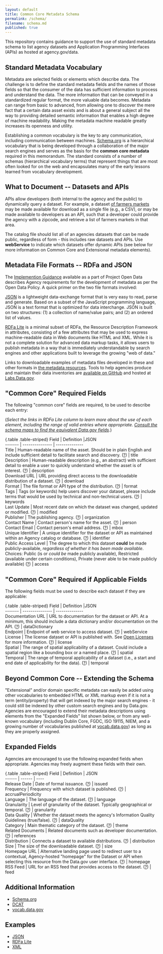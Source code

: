 ```yaml
---
layout: default
title: Common Core Metadata Schema
permalink: /schema/
filename: schema.md
published: true
---
```


This repository contains guidance to support the use of standard metadata schema to list agency datasets and Application Programming Interfaces (APIs) as hosted at agency.gov/data.  

Standard Metadata Vocabulary
----------------------------
Metadata are selected fields or elements which describe data. The challenge is to define the standard metadata fields and the names of those fields so that the consumer of the data has sufficient information to process and understand the data. The more information that can be conveyed in a standardized regular format, the more valuable data becomes. Metadata can range from basic to advanced, from allowing one to discover the mere fact that a certain data asset exists and is about a general subject all the way to providing detailed semantic information that enables a high degree of machine readability. Making the metadata machine readable greatly increases its openness and utility.

Establishing a common vocabulary is the key to any communication, including communication between machines.  [Schema.org](http://www.schema.org) is a hierarchical vocabulary that is being developed through a collaboration of the major search engines and serves as the basis for the **common core metadata** required in this memorandum. The standard consists of a number of schemas (hierarchical vocabulary terms) that represent things that are most often looked for on the web and encapsulates many of the early lessons learned from vocabulary development.  


What to Document -- Datasets and APIs
-------------------------------------

APIs allow developers (both internal to the agency and the public) to dynamically query a dataset. For example, a dataset [of farmers markets](https://explore.data.gov/Agriculture/Farmers-Markets-Geographic-Data/wfna-38ey) may be made available for download as a single file (e.g., a CSV), or may be made available to developers as an API, such that a developer could provide the agency with a zipcode, and retrieve a list of farmers markets in that area.

The catalog file should list all of an agencies datasets that can be made public, regardless of form - this includes raw datasets and APIs.  Use **webService** to indicate which datasets offer dynamic APIs (see below for more information on Common Core and Extensional metadata elements).


Metadata File Formats --  RDFa and JSON
---------------------------------------
The [Implemention Guidance](http://gsa-ocsit.github.com/project-open-data.github.com//implementation-guide/) available as a part of Project Open Data describes Agency requirements for the development of metadata as per the Open Data Policy.  A quick primer on the two file formats involved:

[JSON](http://www.json.org) is a lightweight data-exchange format that is very easy to read, parse and generate.  Based on a subset of the JavaScript programming language, JSON is a text format that is optimized for data interchange.  JSON is built on two structures: (1) a collection of name/value pairs; and (2) an ordered list of values.  

[RDFa Lite](http://www.w3.org/TR/rdfa-lite/) is a minimal subset of RDFa, the Resource Description Framework in attributes, consisting of a few attributes that may be used to express machine-readable data in Web documents like HTML and XML. While it is not a complete solution for advanced data markup tasks, it allows users to publish metadata in a way that is immediately understandable by search engines and other applications built to leverage the growing "web of data."  

Links to downloadable examples of metadata files developed in these and other formats in [the metadata resources](http://gsa-ocsit.github.com/project-open-data.github.com/metadata-resources/).  Tools to help agencies produce and maintain their data inventories are [available on GitHub](http://www.github.com/project-open-data) and hosted at [Labs.Data.gov](http://labs.data.gov).


"Common Core" Required Fields
-----------------------------
The following "common core" fields are required, to be used to describe each entry:

(*Select the links in RDFa Lite column to learn more about the use of each element, including the range of valid entries where appropriate. [Consult the schema maps to find the equivalent Data.gov fields](http://gsa-ocsit.github.com/project-open-data.github.com/data-dot-gov-map/).*)

{.table .table-striped}
Field               | Definition                                                                                                                                     |JSON            
-------             | ---------------                                                                                                                                | --------------  
Title               | Human-readable name of the asset.  Should be in plain English and include sufficient detail to facilitate search and discovery. ([?](http://gsa-ocsit.github.com/project-open-data.github.com/metadata-resources/#schema_maps))                | title           
Description         | Human-readable description (e.g., an abstract) with sufficient detail to enable a user to quickly understand whether the asset is of interest. ([?](http://gsa-ocsit.github.com/project-open-data.github.com/metadata-resources/#schema_maps)) | description     
Download URL        | URL providing direct access to the downloadable distribution of a dataset. ([?](http://gsa-ocsit.github.com/project-open-data.github.com/metadata-resources/#schema_maps))                                                                     | download              
Format              | The file format or API type of the distribution. ([?](http://gsa-ocsit.github.com/project-open-data.github.com/metadata-resources/#schema_maps))                                                                                                | format          
Tags                | Tags (or keywords) help users discover your dataset, please include terms that would be used by technical and non-technical users. ([?](http://gsa-ocsit.github.com/project-open-data.github.com/metadata-resources/#schema_maps))             | keywords        
Last Update         | Most recent date on which the dataset was changed, updated or modified. ([?](http://gsa-ocsit.github.com/project-open-data.github.com/metadata-resources/#schema_maps))                                                                        | modified        
Publisher           | The publishing agency. ([?](http://gsa-ocsit.github.com/project-open-data.github.com/metadata-resources/#schema_maps))                | organization    
Contact Name      | Contact person's name for the asset. ([?](http://gsa-ocsit.github.com/project-open-data.github.com/metadata-resources/#schema_maps))                                                                                       | person         
Contact Email	    | Contact person's email address. ([?](http://gsa-ocsit.github.com/project-open-data.github.com/metadata-resources/#schema_maps))			           	                                                                             | mbox	       
Unique Identifier   | A unique identifier for the dataset or API as maintained within an Agency catalog or database. ([?](http://gsa-ocsit.github.com/project-open-data.github.com/metadata-resources/#schema_maps))                                                 | identifier            
Public Access Level | The degree to which this dataset **could** be made publicly-available, *regardless of whether it has been made available*. Choices: Public (is or *could be* made publicly available), Restricted (available under certain conditions), Private (never able to be made publicly available) ([?](http://gsa-ocsit.github.com/project-open-data.github.com/metadata-resources/#schema_maps)) | access          

"Common Core" Required if Applicable Fields
-------------------------------------------
The following fields must be used to describe each dataset if they are applicable:

{.table .table-striped}
Field               | Definition                                                                                                                                     |JSON            
-------             | ---------------                                                                                                                                | --------------  
Documentation URL   | URL to documentation for the dataset or API.  At a minimum, this should include a data dictionary and/or documentation on the API. ([?](http://gsa-ocsit.github.com/project-open-data.github.com/metadata-resources/#schema_maps))             | dataDictionary  
Endpoint            | Endpoint of web service to access dataset. ([?](http://gsa-ocsit.github.com/project-open-data.github.com/metadata-resources/#schema_maps))                                                                                                     | webService            
License             | The license dataset or API is published with.  See [Open Licenses](http://gsa-ocsit.github.com/project-open-data.github.com/open-licenses/) for more information. ([?](http://gsa-ocsit.github.com/project-open-data.github.com/metadata-resources/#schema_maps))   | license         
Spatial  	    | The range of spatial applicability of a dataset.  Could include a spatial region like a bounding box or a named place. ([?](http://gsa-ocsit.github.com/project-open-data.github.com/metadata-resources/#schema_maps))                     | spatial 	       
Temporal	    | The range of temporal applicability of a dataset (i.e., a start and end date of applicability for the data). ([?](http://gsa-ocsit.github.com/project-open-data.github.com/metadata-resources/#schema_maps))                                    | temporal	       

Beyond Common Core -- Extending the Schema
------------------------------------------
"Extensional" and/or domain specific metadata can easily be added using other vocabularies to embedded HTML or XML markup even if it is not a term (entity/property) that will get indexed by the major search engines - it could still be indexed by other custom search engines and by Data.gov.  Agencies are encouraged to extend their metadata descriptions using elements from the "Expanded Fields" list shown below, or from any well-known vocabulary (including Dublin Core, FGDC, ISO 19115, NIEM, and a growing number of vocabularies published at [vocab.data.gov](http://vocab.data.gov)) as long as they are properly assigned.

Expanded Fields
---------------
Agencies are encouraged to use the following expanded fields when appropriate. Agencies may freely augment these fields with their own.

{.table .table-striped}
Field               | Definition                                                                                                                                    | JSON                 
------              | ------                                                                                                                                        | ----                  
Release Date        | Date of formal issuance. ([?](http://gsa-ocsit.github.com/project-open-data.github.com/metadata-resources/#schema_maps))                                                                                                                       | issued         
Frequency           | Frequency with which dataset is published. ([?](http://gsa-ocsit.github.com/project-open-data.github.com/metadata-resources/#schema_maps))                                                                                                     | accrualPeriodicity    
Language            | The language of the dataset. ([?](http://gsa-ocsit.github.com/project-open-data.github.com/metadata-resources/#schema_maps))                                                                                                                   | language              
Granularity         | Level of granularity of the dataset.  Typically geographical or temporal. ([?](http://gsa-ocsit.github.com/project-open-data.github.com/metadata-resources/#schema_maps))                                                                     | granularity           
Data Quality        | Whether the dataset meets the agency's Information Quality Guidelines (true/false). ([?](http://gsa-ocsit.github.com/project-open-data.github.com/metadata-resources/#schema_maps))                                                                                                              | dataQuality          
Category            | Main thematic category of the dataset. ([?](http://gsa-ocsit.github.com/project-open-data.github.com/metadata-resources/#schema_maps))               | theme                 
Related Documents   | Related documents such as developer documentation. ([?](http://gsa-ocsit.github.com/project-open-data.github.com/metadata-resources/#schema_maps))                                                                                             | references            
Distribution        | Connects a dataset to available distributions. ([?](http://gsa-ocsit.github.com/project-open-data.github.com/metadata-resources/#schema_maps))                                                                                                 | distribution         
Size                | The size of the downloadable dataset. ([?](http://gsa-ocsit.github.com/project-open-data.github.com/metadata-resources/#schema_maps))                                                                                                          | size                  
Homepage URL        | Alternative landing page used to redirect user to a contextual, Agency-hosted "homepage" for the Dataset or API when selecting this resource from the Data.gov user interface. ([?](http://gsa-ocsit.github.com/project-open-data.github.com/metadata-resources/#schema_maps)) | homepage	            
RSS Feed            | URL for an RSS feed that provides access to the dataset. ([?](http://gsa-ocsit.github.com/project-open-data.github.com/metadata-resources/#schema_maps))                                                                                       | feed                 


Additional Information
----------------------
* [Schema.org](http://schema.org)
* [DCAT](http://www.w3.org/TR/vocab-dcat/)
* [vocab.data.gov](http://vocab.data.gov)


Examples
--------
* [JSON](http://gsa-ocsit.github.com/project-open-data.github.com/metadata-resources/)
* [RDFa Lite](http://gsa-ocsit.github.com/project-open-data.github.com/metadata-resources/)
* [XML](http://gsa-ocsit.github.com/project-open-data.github.com/metadata-resources/)
